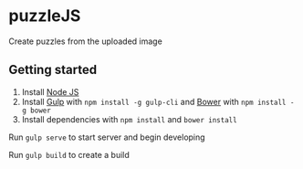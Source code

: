 # puzzleJS
Create puzzles from the uploaded image

## Getting started

1. Install [Node JS](http://nodejs.org/)
2. Install [Gulp](http://gulpjs.com/) with `npm install -g gulp-cli` and [Bower](http://bower.io/) with `npm install -g bower`
3. Install dependencies with `npm install` and `bower install`

Run `gulp serve` to start server and begin developing

Run `gulp build` to create a build